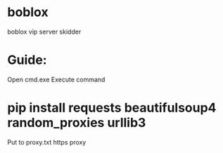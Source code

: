# boblox
boblox vip server skidder

# Guide:
Open cmd.exe
Execute command
# pip install requests beautifulsoup4 random_proxies urllib3

Put to proxy.txt https proxy
